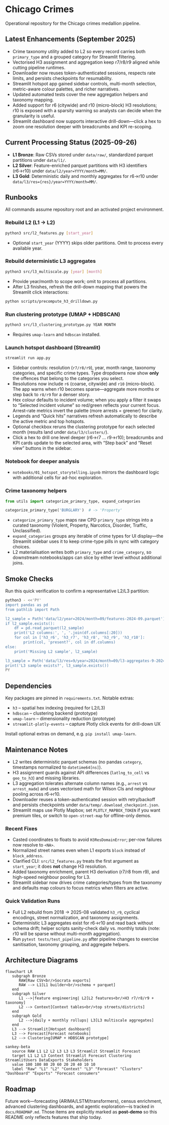 # Chicago Crimes

Operational repository for the Chicago crimes medallion pipeline.

## Latest Enhancements (September 2025)

- Crime taxonomy utility added to L2 so every record carries both `primary_type` and a grouped category for Streamlit filtering.
- Vectorised H3 assignment and aggregation keep r7/r8/r9 aligned while cutting pipeline runtimes.
- Downloader now reuses token-authenticated sessions, respects rate limits, and persists checkpoints for resumability.
- Streamlit hotspot app gained sidebar controls, multi-month selection, metric-aware colour palettes, and richer narratives.
- Updated automated tests cover the new aggregation helpers and taxonomy mapping.
- Added support for r6 (citywide) and r10 (micro-block) H3 resolutions; r10 is exposed with a sparsity warning so analysts can decide when the granularity is useful.
- Streamlit dashboard now supports interactive drill-down—click a hex to zoom one resolution deeper with breadcrumbs and KPI re-scoping.

## Current Processing Status (2025-09-26)

- **L1 Bronze**: Raw CSVs stored under `data/raw/`, standardized parquet partitions under `data/l1/`.
- **L2 Silver**: Feature-enriched parquet partitions with H3 identifiers (r6→r10) under `data/l2/year=YYYY/month=MM/`.
- **L3 Gold**: Deterministic daily and monthly aggregates for r6→r10 under `data/l3/res={res}/year=YYYY/month=MM/`.

## Runbooks

All commands assume repository root and an activated project environment.

### Rebuild L2 (L1 → L2)

```bash
python3 src/l2_features.py [start_year]
```

- Optional `start_year` (YYYY) skips older partitions. Omit to process every available year.

### Rebuild deterministic L3 aggregates

```bash
python3 src/l3_multiscale.py [year] [month]
```

- Provide year/month to scope work; omit to process all partitions.
- After L3 finishes, refresh the drill-down mapping that powers the Streamlit click interactions:

```bash
python scripts/precompute_h3_drilldown.py
```

### Run clustering prototype (UMAP + HDBSCAN)

```bash
python3 src/l3_clustering_prototype.py YEAR MONTH
```

- Requires `umap-learn` and `hdbscan` installed.

### Launch hotspot dashboard (Streamlit)

```bash
streamlit run app.py
```

- Sidebar controls: resolution (`r7/r8/r9`), year, month range, taxonomy categories, and specific crime types. Type dropdowns now show **only** the offences that belong to the categories you select.
- Resolutions now include `r6` (coarse, citywide) and `r10` (micro-block). The app warns when r10 becomes sparse—aggregate more months or step back to `r8/r9` for a denser story.
- Hex colour defaults to incident volume; when you apply a filter it swaps to “Selected incident volume” so red/green reflects your current focus. Arrest-rate metrics invert the palette (more arrests = greener) for clarity.
- Legends and “Quick hits” narratives refresh automatically to describe the active metric and top hotspots.
- Optional checkbox reruns the clustering prototype for each selected month (results land under `data/l3/clusters/`).
- Click a hex to drill one level deeper (r6→r7 … r9→r10); breadcrumbs and KPI cards update to the selected area, with “Step back” and “Reset view” buttons in the sidebar.

### Notebook for deeper analysis

- `notebooks/01_hotspot_storytelling.ipynb` mirrors the dashboard logic with additional cells for ad-hoc exploration.

### Crime taxonomy helpers

```python
from utils import categorize_primary_type, expand_categories

categorize_primary_type('BURGLARY')  # -> 'Property'
```
- `categorize_primary_type` maps raw CPD `primary_type` strings into a curated taxonomy (Violent, Property, Narcotics, Disorder, Traffic, Unclassified).
- `expand_categories` groups any iterable of crime types for UI display—the Streamlit sidebar uses it to keep crime-type pills in sync with category choices.
- L2 materialisation writes both `primary_type` and `crime_category`, so downstream notebooks/apps can slice by either level without additional joins.

## Smoke Checks

Run this quick verification to confirm a representative L2/L3 partition:

```bash
python3 - <<'PY'
import pandas as pd
from pathlib import Path

l2_sample = Path('data/l2/year=2024/month=09/features-2024-09.parquet')
if l2_sample.exists():
    df = pd.read_parquet(l2_sample)
    print('L2 columns:', ', '.join(df.columns[:20]))
    for col in ['h3_r6', 'h3_r7', 'h3_r8', 'h3_r9', 'h3_r10']:
        print(col, 'present?', col in df.columns)
else:
    print('Missing L2 sample', l2_sample)

l3_sample = Path('data/l3/res=9/year=2024/month=09/l3-aggregates-9-2024-09.parquet')
print('L3 sample exists?', l3_sample.exists())
PY
```

## Dependencies

Key packages are pinned in `requirements.txt`. Notable extras:

- `h3` – spatial hex indexing (required for L2/L3)
- `hdbscan` – clustering backend (prototype)
- `umap-learn` – dimensionality reduction (prototype)
- `streamlit-plotly-events` – capture Plotly click events for drill-down UX

Install optional extras on demand, e.g. `pip install umap-learn`.

## Maintenance Notes

- L2 writes deterministic parquet schemas (no pandas `category`, timestamps normalized to `datetime64[ns]`).
- H3 assignment guards against API differences (`latlng_to_cell` vs `geo_to_h3`) and missing libraries.
- L3 aggregation tolerates alternate column names (e.g., `arrest` vs `arrest_made`) and uses vectorised math for Wilson CIs and neighbour pooling across r6→r10.
- Downloader reuses a token-authenticated session with retry/backoff and persists checkpoints under `data/temp/.download_checkpoint.json`.
- Streamlit maps use Plotly Mapbox; set `PLOTLY_MAPBOX_TOKEN` if you want premium tiles, or switch to `open-street-map` for offline-only demos.

### Recent Fixes

- Casted coordinates to floats to avoid `H3ResDomainError`; per-row failures now resolve to `<NA>`.
- Normalized street names even when L1 exports `block` instead of `block_address`.
- Clarified CLI: `src/l2_features.py` treats the first argument as `start_year`; it does **not** change H3 resolution.
- Added taxonomy enrichment, parent H3 derivation (r7/r8 from r9), and high-speed neighbour pooling for L3.
- Streamlit sidebar now drives crime categories/types from the taxonomy and defaults map colours to focus metrics when filters are active.

### Quick Validation Runs

- Full L2 rebuild from 2018 → 2025-08 validated `h3_r9`, cyclical encodings, street normalization, and taxonomy assignments.
- Deterministic L3 aggregates exist for r6→r10 and read back without schema drift; helper scripts sanity-check daily vs. monthly totals (note: r10 will be sparse without multi-month aggregation).
- Run `pytest tests/test_pipeline.py` after pipeline changes to exercise sanitisation, taxonomy grouping, and aggregate helpers.

## Architecture Diagrams

```mermaid
flowchart LR
   subgraph Bronze
      RAW[Raw CSV<br/>Socrata exports]
      RAW --> L1[L1 builder<br/>schema + parquet]
   end
   subgraph Silver
      L1 -->|feature engineering| L2[L2 features<br/>H3 r7/r8/r9 + taxonomy]
      L2 --> Context[Context tables<br/>top streets/districts]
   end
   subgraph Gold
      L2 -->|daily + monthly rollups| L3[L3 multiscale aggregates]
   end
   L3 --> Streamlit[Hotspot dashboard]
   L3 --> Forecast[Forecast notebooks]
   L2 --> Clustering[UMAP + HDBSCAN prototype]
```

```mermaid
sankey-beta
   source RAW L1 L2 L2 L3 L3 L3 Streamlit Streamlit Forecast
   target L1 L2 L3 Context Streamlit Forecast Clustering StreamlitUsers DataExports Stakeholders
   value 100 100 80 20 60 20 20 40 10 10
   label "Raw" "L1" "L2" "Context" "L3" "Forecast" "Clusters" "Dashboard" "Exports" "Forecast consumers"
```

## Roadmap

Future work—forecasting (ARIMA/LSTM/transformers), census enrichment, advanced clustering dashboards, and agentic exploration—is tracked in `docs/ROADMAP.md`. Those items are explicitly marked as **post-demo** so this README only reflects features that ship today.
